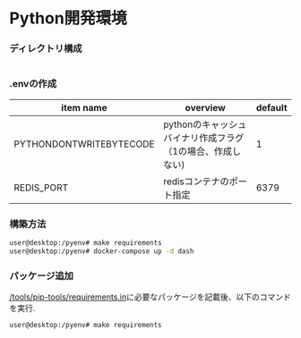 # Python開発環境

### ディレクトリ構成

```bash
```

### .envの作成

| item name | overview | default |
|---|---|---|
| PYTHONDONTWRITEBYTECODE | pythonのキャッシュバイナリ作成フラグ（1の場合、作成しない) | 1 |
| REDIS_PORT | redisコンテナのポート指定 | 6379 |

### 構築方法

```bash
user@desktop:/pyenv# make requirements
user@desktop:/pyenv# docker-compose up -d dash
```

### パッケージ追加
[/tools/pip-tools/requirements.in](/tools/pip-tools/requirements.in)に必要なパッケージを記載後、以下のコマンドを実行.

```
user@desktop:/pyenv# make requirements
```